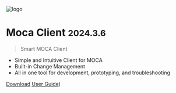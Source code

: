 ![logo](https://www.smart-is.com/wp-content/uploads/2019/09/moca-app-logo.png)

# Moca Client <small>2024.3.6</small>

> Smart MOCA Client

- Simple and Intuitive Client for MOCA
- Built-in Change Management
- All in one tool for development, prototyping, and troubleshooting

[Download](https://www.smart-is.com/what-we-do/smart-product/smart-is-moca-client/)
[User Guide](./readme.md))
